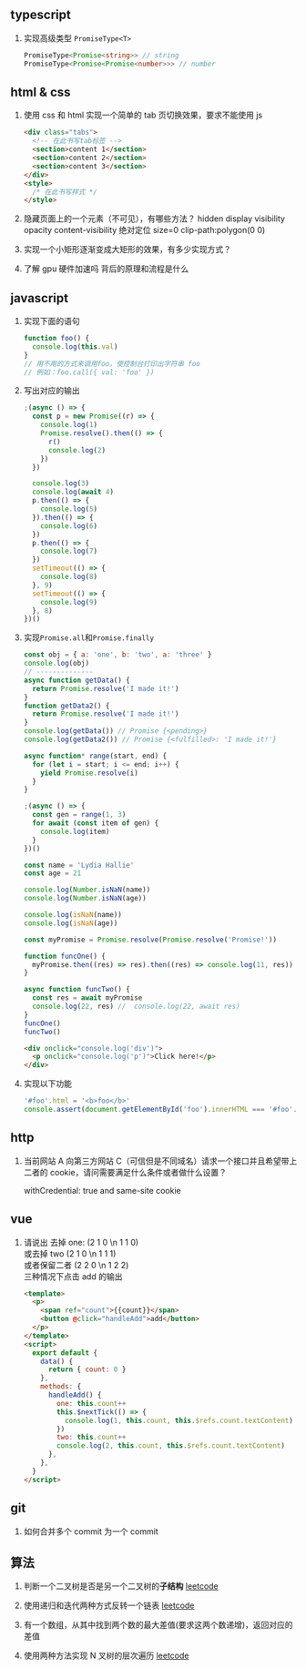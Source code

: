 ## typescript

1. 实现高级类型 `PromiseType<T>`

   ```ts
   PromiseType<Promise<string>> // string
   PromiseType<Promise<Promise<number>>> // number
   ```

## html & css

1. 使用 css 和 html 实现一个简单的 tab 页切换效果，要求不能使用 js

   ```html
   <div class="tabs">
     <!-- 在此书写tab标签 -->
     <section>content 1</section>
     <section>content 2</section>
     <section>content 3</section>
   </div>
   <style>
     /* 在此书写样式 */
   </style>
   ```

2. 隐藏页面上的一个元素（不可见），有哪些方法？
   hidden display visibility opacity content-visibility 绝对定位 size=0 clip-path:polygon(0 0)
3. 实现一个小矩形逐渐变成大矩形的效果，有多少实现方式？
4. 了解 gpu 硬件加速吗 背后的原理和流程是什么

## javascript

1. 实现下面的语句

   ```js
   function foo() {
     console.log(this.val)
   }
   // 用不用的方式来调用foo，使控制台打印出字符串 foo
   // 例如：foo.call({ val: 'foo' })
   ```

2. 写出对应的输出

   ```js
   ;(async () => {
     const p = new Promise((r) => {
       console.log(1)
       Promise.resolve().then(() => {
         r()
         console.log(2)
       })
     })

     console.log(3)
     console.log(await 4)
     p.then(() => {
       console.log(5)
     }).then(() => {
       console.log(6)
     })
     p.then(() => {
       console.log(7)
     })
     setTimeout(() => {
       console.log(8)
     }, 9)
     setTimeout(() => {
       console.log(9)
     }, 8)
   })()
   ```

3. 实现`Promise.all`和`Promise.finally`

   ```js
   const obj = { a: 'one', b: 'two', a: 'three' }
   console.log(obj)
   // --------------
   async function getData() {
     return Promise.resolve('I made it!')
   }
   function getData2() {
     return Promise.resolve('I made it!')
   }
   console.log(getData()) // Promise {<pending>}
   console.log(getData2()) // Promise {<fulfilled>: 'I made it!'}

   async function* range(start, end) {
     for (let i = start; i <= end; i++) {
       yield Promise.resolve(i)
     }
   }

   ;(async () => {
     const gen = range(1, 3)
     for await (const item of gen) {
       console.log(item)
     }
   })()

   const name = 'Lydia Hallie'
   const age = 21

   console.log(Number.isNaN(name))
   console.log(Number.isNaN(age))

   console.log(isNaN(name))
   console.log(isNaN(age))

   const myPromise = Promise.resolve(Promise.resolve('Promise!'))

   function funcOne() {
     myPromise.then((res) => res).then((res) => console.log(11, res))
   }

   async function funcTwo() {
     const res = await myPromise
     console.log(22, res) //  console.log(22, await res)
   }
   funcOne()
   funcTwo()
   ```

   ```html
   <div onclick="console.log('div')">
     <p onclick="console.log('p')">Click here!</p>
   </div>
   ```

4. 实现以下功能

   ```js
   '#foo'.html = '<b>foo</b>'
   console.assert(document.getElementById('foo').innerHTML === '#foo'.html)
   ```

## http

1. 当前网站 A 向第三方网站 C（可信但是不同域名）请求一个接口并且希望带上二者的 cookie，请问需要满足什么条件或者做什么设置？

   withCredential: true and same-site cookie

## vue

1. 请说出
   去掉 one: (2 1 0 \n 1 1 0)<br>
   或去掉 two (2 1 0 \n 1 1 1)<br>
   或者保留二者 (2 2 0 \n 1 2 2)<br>
   三种情况下点击 add 的输出

   ```html
   <template>
     <p>
       <span ref="count">{{count}}</span>
       <button @click="handleAdd">add</button>
     </p>
   </template>
   <script>
     export default {
       data() {
         return { count: 0 }
       },
       methods: {
         handleAdd() {
           one: this.count++
           this.$nextTick(() => {
             console.log(1, this.count, this.$refs.count.textContent)
           })
           two: this.count++
           console.log(2, this.count, this.$refs.count.textContent)
         },
       },
     }
   </script>
   ```

## git

1. 如何合并多个 commit 为一个 commit

## 算法

1. 判断一个二叉树是否是另一个二叉树的**子结构** [leetcode](https://leetcode-cn.com/problems/shu-de-zi-jie-gou-lcof/)

2. 使用递归和迭代两种方式反转一个链表 [leetcode](https://leetcode-cn.com/problems/reverse-linked-list/)
3. 有一个数组，从其中找到两个数的最大差值(要求这两个数递增)，返回对应的差值
4. 使用两种方法实现 N 叉树的层次遍历 [leetcode](https://leetcode.cn/problems/n-ary-tree-level-order-traversal/)
